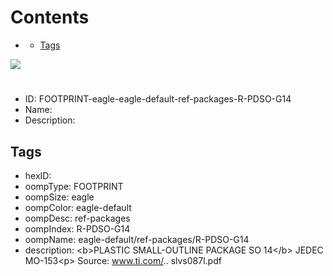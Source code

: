 



Contents
========

* [](#)
	* [Tags](#tags)
  
![][im]
# 

- ID: FOOTPRINT-eagle-eagle-default-ref-packages-R-PDSO-G14
- Name: 
- Description: 

## Tags

- hexID: 
- oompType: FOOTPRINT
- oompSize: eagle
- oompColor: eagle-default
- oompDesc: ref-packages
- oompIndex: R-PDSO-G14
- oompName: eagle-default/ref-packages/R-PDSO-G14
- description: &lt;b&gt;PLASTIC SMALL-OUTLINE PACKAGE SO 14&lt;/b&gt; JEDEC MO-153&lt;p&gt;&#xD;
Source: www.ti.com/.. slvs087l.pdf



[im]: image.png
